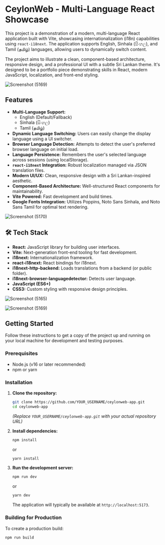 # CeylonWeb - Multi-Language React Showcase


 This project is a demonstration of a modern, multi-language React application built with Vite, showcasing internationalization (i18n) capabilities using `react-i18next`. The application supports English, Sinhala (සිංහල), and Tamil (தமிழ்) languages, allowing users to dynamically switch content.

The project aims to illustrate a clean, component-based architecture, responsive design, and a professional UI with a subtle Sri Lankan theme. It's designed to be a portfolio piece demonstrating skills in React, modern JavaScript, localization, and front-end styling.



![Screenshot (5169)](https://github.com/user-attachments/assets/4d68e215-67df-4f86-b939-b2032621b331)


##  Features

*   **Multi-Language Support:**
    *   English (Default/Fallback)
    *   Sinhala (සිංහල)
    *   Tamil (தமிழ்)
*   **Dynamic Language Switching:** Users can easily change the display language using a UI switcher.
*   **Browser Language Detection:** Attempts to detect the user's preferred browser language on initial load.
*   **Language Persistence:** Remembers the user's selected language across sessions (using localStorage).
*   **`react-i18next` Integration:** Robust localization managed via JSON translation files.
*   **Modern UI/UX:** Clean, responsive design with a Sri Lankan-inspired aesthetic.
*   **Component-Based Architecture:** Well-structured React components for maintainability.
*   **Vite Powered:** Fast development and build times.
*   **Google Fonts Integration:** Utilizes Poppins, Noto Sans Sinhala, and Noto Sans Tamil for optimal text rendering.

![Screenshot (5170)](https://github.com/user-attachments/assets/ac5bf334-8985-4190-a66e-b5cce01ffaa2)
## 🛠️ Tech Stack

*   **React:** JavaScript library for building user interfaces.
*   **Vite:** Next-generation front-end tooling for fast development.
*   **i18next:** Internationalization framework.
*   **react-i18next:** React bindings for i18next.
*   **i18next-http-backend:** Loads translations from a backend (or public folder).
*   **i18next-browser-languagedetector:** Detects user language.
*   **JavaScript (ES6+)**
*   **CSS3:** Custom styling with responsive design principles.

![Screenshot (5165)](https://github.com/user-attachments/assets/cbdb58e1-ecd2-45c0-b768-314fd8d45d11)





![Screenshot (5169)](https://github.com/user-attachments/assets/4d68e215-67df-4f86-b939-b2032621b331)


##  Getting Started

Follow these instructions to get a copy of the project up and running on your local machine for development and testing purposes.

### Prerequisites

*   Node.js (v16 or later recommended)
*   npm or yarn

### Installation

1.  **Clone the repository:**
    ```bash
    git clone https://github.com/YOUR_USERNAME/ceylonweb-app.git
    cd ceylonweb-app
    ```
    *(Replace `YOUR_USERNAME/ceylonweb-app.git` with your actual repository URL)*

2.  **Install dependencies:**
    ```bash
    npm install
    ```
    or
    ```bash
    yarn install
    ```

3.  **Run the development server:**
    ```bash
    npm run dev
    ```
    or
    ```bash
    yarn dev
    ```
    The application will typically be available at `http://localhost:5173`.

### Building for Production

To create a production build:
```bash
npm run build

